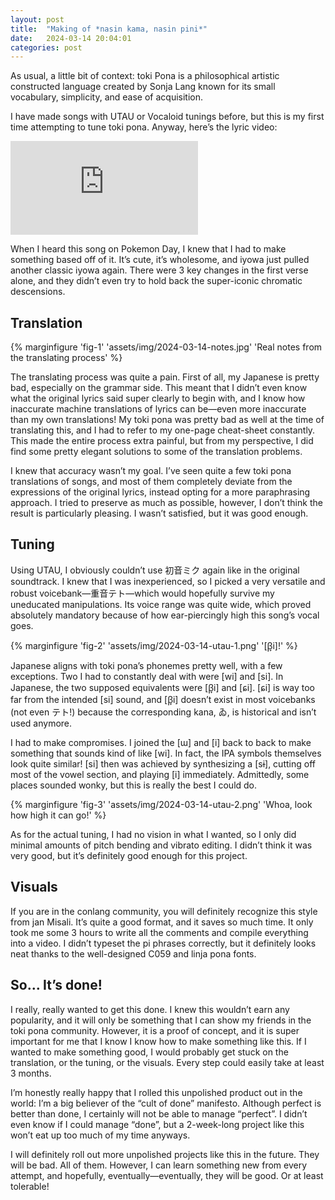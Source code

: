 ```yaml
---
layout: post
title:  "Making of *nasin kama, nasin pini*"
date:   2024-03-14 20:04:01
categories: post
---
```


As usual, a little bit of context: toki Pona is a philosophical artistic constructed language created by Sonja Lang known for its small vocabulary, simplicity, and ease of acquisition.

I have made songs with UTAU or Vocaloid tunings before, but this is my first time attempting to tune toki pona. Anyway, here’s the lyric video:

<iframe src="https://www.youtube.com/embed/i6kaPpLUol0" title="Nasin kama, nasin pini ft. 重音テト" frameborder="0" allow="accelerometer; autoplay; clipboard-write; encrypted-media; gyroscope; picture-in-picture; web-share" allowfullscreen></iframe>

When I heard this song on Pokemon Day, I knew that I had to make something based off of it. It’s cute, it’s wholesome, and iyowa just pulled another classic iyowa again. There were 3 key changes in the first verse alone, and they didn’t even try to hold back the super-iconic chromatic descensions.

## Translation

{% marginfigure 'fig-1' 'assets/img/2024-03-14-notes.jpg' 'Real notes from the translating process' %}

The translating process was quite a pain. First of all, my Japanese is pretty bad, especially on the grammar side. This meant that I didn’t even know what the original lyrics said super clearly to begin with, and I know how inaccurate machine translations of lyrics can be—even more inaccurate than my own translations! My toki pona was pretty bad as well at the time of translating this, and I had to refer to my one-page cheat-sheet constantly. This made the entire process extra painful, but from my perspective, I did find some pretty elegant solutions to some of the translation problems.

I knew that accuracy wasn’t my goal. I’ve seen quite a few toki pona translations of songs, and most of them completely deviate from the expressions of the original lyrics, instead opting for a more paraphrasing approach. I tried to preserve as much as possible, however, I don’t think the result is particularly pleasing. I wasn’t satisfied, but it was good enough.

## Tuning

Using UTAU, I obviously couldn’t use 初音ミク again like in the original soundtrack. I knew that I was inexperienced, so I picked a very versatile and robust voicebank—重音テト—which would hopefully survive my uneducated manipulations. Its voice range was quite wide, which proved absolutely mandatory because of how ear-piercingly high this song’s vocal goes.

{% marginfigure 'fig-2' 'assets/img/2024-03-14-utau-1.png' '[β̞i]!' %}

Japanese aligns with toki pona’s phonemes pretty well, with a few exceptions. Two I had to constantly deal with were [wi] and [si]. In Japanese, the two supposed equivalents were [β̞i] and [ɕi]. [ɕi] is way too far from the intended [si] sound, and [β̞i] doesn’t exist in most voicebanks (not even テト!) because the corresponding kana, ゐ, is historical and isn’t used anymore.

I had to make compromises. I joined the [ɯ] and [i] back to back to make something that sounds kind of like [wi]. In fact, the IPA symbols themselves look quite similar! [si] then was achieved by synthesizing a [sɨ], cutting off most of the vowel section, and playing [i] immediately. Admittedly, some places sounded wonky, but this is really the best I could do.

{% marginfigure 'fig-3' 'assets/img/2024-03-14-utau-2.png' 'Whoa, look how high it can go!' %}

As for the actual tuning, I had no vision in what I wanted, so I only did minimal amounts of pitch bending and vibrato editing. I didn’t think it was very good, but it’s definitely good enough for this project.

## Visuals

If you are in the conlang community, you will definitely recognize this style from jan Misali. It’s quite a good format, and it saves so much time. It only took me some 3 hours to write all the comments and compile everything into a video. I didn’t typeset the pi phrases correctly, but it definitely looks neat thanks to the well-designed C059 and linja pona fonts.

## So… It’s done!

I really, really wanted to get this done. I knew this wouldn’t earn any popularity, and it will only be something that I can show my friends in the toki pona community. However, it is a proof of concept, and it is super important for me that I know I know how to make something like this. If I wanted to make something good, I would probably get stuck on the translation, or the tuning, or the visuals. Every step could easily take at least 3 months.

I’m honestly really happy that I rolled this unpolished product out in the world: I’m a big believer of the “cult of done” manifesto. Although perfect is better than done, I certainly will not be able to manage “perfect”. I didn’t even know if I could manage “done”, but a 2-week-long project like this won’t eat up too much of my time anyways.

I will definitely roll out more unpolished projects like this in the future. They will be bad. All of them. However, I can learn something new from every attempt, and hopefully, eventually—eventually, they will be good. Or at least tolerable!